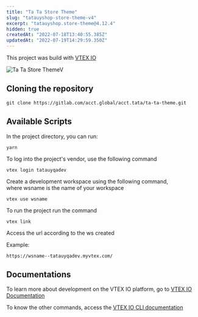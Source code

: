 ```yaml
---
title: "Ta Ta Store Theme"
slug: "tatauyshop-store-theme-v4"
excerpt: "tatauyshop.store-theme@4.12.4"
hidden: true
createdAt: "2022-07-18T13:40:55.385Z"
updatedAt: "2022-07-19T14:29:59.350Z"
---
```

This project was build with [VTEX IO](https://github.com/vtex-apps/store)

![Ta Ta Store ThemeV](https://i.ibb.co/fHpk5SV/tatauyqadev-myvtex-com.png)

## Cloning the repository

    git clone https://gitlab.com/acct.global/acct.tata/ta-ta-theme.git

## Available Scripts

In the project directory, you can run:

    yarn

To log into the project's vendor, use the following command

    vtex login tatauyqadev

  
Create a development workspace using the following command,   
where wsname is the name of your workspace

    vtex use wsname

To run the project run the command

    vtex link

  
Access the url according to the ws created

Example:

    https://wsname--tatauyqadev.myvtex.com/


## Documentations

To learn more about development on the VTEX IO platform, go to [VTEX IO Documentation](https://developers.vtex.com/vtex-developer-docs/docs/welcome)

To know the other commands, access the [VTEX IO CLI documentation](https://developers.vtex.com/vtex-developer-docs/docs/vtex-io-documentation-vtex-io-cli-command-reference)